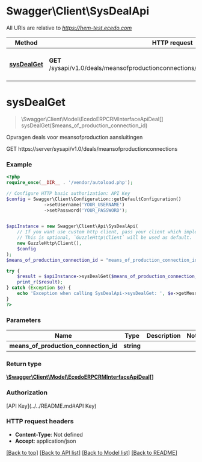 # Swagger\Client\SysDealApi

All URIs are relative to *https://hem-test.ecedo.com*

Method | HTTP request | Description
------------- | ------------- | -------------
[**sysDealGet**](SysDealApi.md#sysDealGet) | **GET** /sysapi/v1.0/deals/meansofproductionconnections/{meansOfProductionConnectionId} | Opvragen deals voor meansofproduction aansluitingen


# **sysDealGet**
> \Swagger\Client\Model\EcedoERPCRMInterfaceApiDeal[] sysDealGet($means_of_production_connection_id)

Opvragen deals voor meansofproduction aansluitingen

GET https://server/sysapi/v1.0/deals/meansofproductionconnections

### Example
```php
<?php
require_once(__DIR__ . '/vendor/autoload.php');

// Configure HTTP basic authorization: API Key
$config = Swagger\Client\Configuration::getDefaultConfiguration()
              ->setUsername('YOUR_USERNAME')
              ->setPassword('YOUR_PASSWORD');


$apiInstance = new Swagger\Client\Api\SysDealApi(
    // If you want use custom http client, pass your client which implements `GuzzleHttp\ClientInterface`.
    // This is optional, `GuzzleHttp\Client` will be used as default.
    new GuzzleHttp\Client(),
    $config
);
$means_of_production_connection_id = "means_of_production_connection_id_example"; // string | 

try {
    $result = $apiInstance->sysDealGet($means_of_production_connection_id);
    print_r($result);
} catch (Exception $e) {
    echo 'Exception when calling SysDealApi->sysDealGet: ', $e->getMessage(), PHP_EOL;
}
?>
```

### Parameters

Name | Type | Description  | Notes
------------- | ------------- | ------------- | -------------
 **means_of_production_connection_id** | **string**|  |

### Return type

[**\Swagger\Client\Model\EcedoERPCRMInterfaceApiDeal[]**](../Model/EcedoERPCRMInterfaceApiDeal.md)

### Authorization

[API Key](../../README.md#API Key)

### HTTP request headers

 - **Content-Type**: Not defined
 - **Accept**: application/json

[[Back to top]](#) [[Back to API list]](../../README.md#documentation-for-api-endpoints) [[Back to Model list]](../../README.md#documentation-for-models) [[Back to README]](../../README.md)

